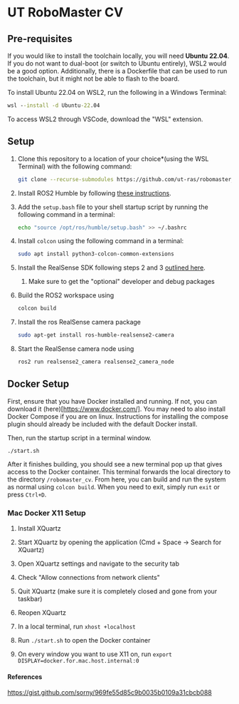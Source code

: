 # UT RoboMaster CV

## Pre-requisites

If you would like to install the toolchain locally, you will need **Ubuntu 22.04**. If you do not want to dual-boot (or switch to Ubuntu entirely), WSL2 would be a good option. Additionally, there is a Dockerfile that can be used to run the toolchain, but it might not be able to flash to the board.

To install Ubuntu 22.04 on WSL2, run the following in a Windows Terminal:
```cmd
wsl --install -d Ubuntu-22.04
```

To access WSL2 through VSCode, download the "WSL" extension.

## Setup
1. Clone this repository to a location of your choice*(using the WSL Terminal) with the following command:
   ```bash
   git clone --recurse-submodules https://github.com/ut-ras/robomaster_cv.git
   ```
2. Install ROS2 Humble by following [these instructions](https://docs.ros.org/en/humble/Installation/Ubuntu-Install-Debians.html).
3. Add the `setup.bash` file to your shell startup script by running the following command in a terminal:

   ```bash
   echo "source /opt/ros/humble/setup.bash" >> ~/.bashrc
   ```
4. Install `colcon` using the following command in a terminal:
   ```bash
   sudo apt install python3-colcon-common-extensions
   ```
5. Install the RealSense SDK following steps 2 and 3 [outlined here](https://github.com/IntelRealSense/realsense-ros).
   1. Make sure to get the "optional" developer and debug packages
7. Build the ROS2 workspace using
   ```bash
   colcon build
   ```
8. Install the ros RealSense camera package
   ```bash
   sudo apt-get install ros-humble-realsense2-camera
   ```
9. Start the RealSense camera node using
   ```bash
   ros2 run realsense2_camera realsense2_camera_node
   ```

## Docker Setup

First, ensure that you have Docker installed and running. If not, you can download it (here)[https://www.docker.com/]. You may need to also install Docker Compose if you are on linux. Instructions for installing the compose plugin should already be included with the default Docker install.

Then, run the startup script in a terminal window.

`./start.sh`

After it finishes building, you should see a new terminal pop up that gives access to the Docker container. This terminal forwards the local directory to the directory `/robomaster_cv`. From here, you can build and run the system as normal using `colcon build`. When you need to exit, simply run `exit` or press `Ctrl+D`.

### Mac Docker X11 Setup

1. Install XQuartz

2. Start XQuartz by opening the application (Cmd + Space -> Search for XQuartz)

3. Open XQuartz settings and navigate to the security tab

4. Check "Allow connections from network clients"

5. Quit XQuartz (make sure it is completely closed and gone from your taskbar)

6. Reopen XQuartz

7. In a local terminal, run `xhost +localhost`

8. Run `./start.sh` to open the Docker container

9. On every window you want to use X11 on, run `export DISPLAY=docker.for.mac.host.internal:0`


#### References

https://gist.github.com/sorny/969fe55d85c9b0035b0109a31cbcb088